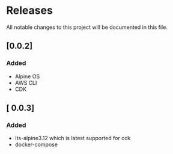 # Releases

All notable changes to this project will be documented in this file.

## [0.0.2]
### Added
- Alpine OS
- AWS CLI
- CDK

## [ 0.0.3]
### Added
- lts-alpine3.12 which is latest supported for cdk
- docker-compose
